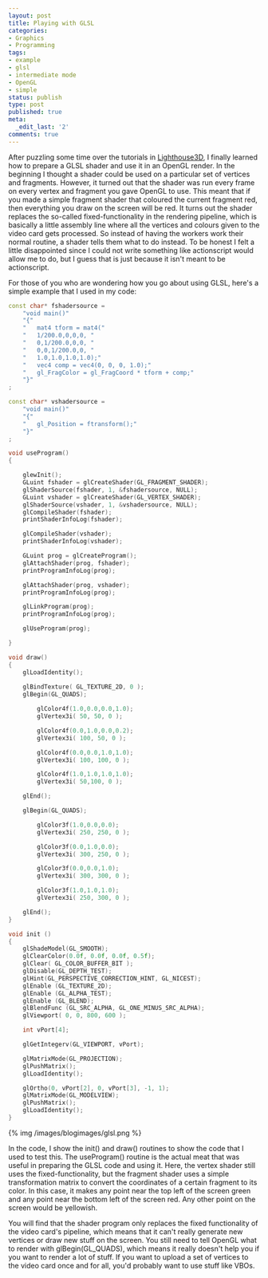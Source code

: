 ```yaml
---
layout: post
title: Playing with GLSL
categories:
- Graphics
- Programming
tags:
- example
- glsl
- intermediate mode
- OpenGL
- simple
status: publish
type: post
published: true
meta:
  _edit_last: '2'
comments: true
---
```

After puzzling some time over the tutorials in <a href="https://www.lighthouse3d.com/opengl/glsl/">Lighthouse3D</a>, I finally learned how to prepare a GLSL shader and use it in an OpenGL render. In the beginning I thought a shader could be used on a particular set of vertices and fragments. However, it turned out that the shader was run every frame on every vertex and fragment you gave OpenGL to use. This meant that if you made a simple fragment shader that coloured the current fragment red, then everything you draw on the screen will be red. It turns out the shader replaces the so-called fixed-functionality in the rendering pipeline, which is basically a little assembly line where all the vertices and colours given to the video card gets processed. So instead of having the workers work their normal routine, a shader tells them what to do instead. To be honest I felt a little disappointed since I could not write something like actionscript would allow me to do, but I guess that is just because it isn't meant to be actionscript.

<!--more-->

For those of you who are wondering how you go about using GLSL, here's a simple example that I used in my code:

``` c++
const char* fshadersource = 
	"void main()"
	"{"
	"	mat4 tform = mat4("
	"	1/200.0,0,0,0, "
	"	0,1/200.0,0,0, "
	"	0,0,1/200.0,0, "
	"	1.0,1.0,1.0,1.0);"
	"	vec4 comp = vec4(0, 0, 0, 1.0);"
	"	gl_FragColor = gl_FragCoord * tform + comp;"
	"}"
;

const char* vshadersource = 
	"void main()"
	"{"
	"	gl_Position = ftransform();"
	"}"
;

void useProgram()
{

	glewInit();
	GLuint fshader = glCreateShader(GL_FRAGMENT_SHADER);
	glShaderSource(fshader, 1, &fshadersource, NULL);
	GLuint vshader = glCreateShader(GL_VERTEX_SHADER);
	glShaderSource(vshader, 1, &vshadersource, NULL);
	glCompileShader(fshader);
	printShaderInfoLog(fshader);

	glCompileShader(vshader);
	printShaderInfoLog(vshader);

	GLuint prog = glCreateProgram();
	glAttachShader(prog, fshader);
	printProgramInfoLog(prog);

	glAttachShader(prog, vshader);
	printProgramInfoLog(prog);

	glLinkProgram(prog);
	printProgramInfoLog(prog);

	glUseProgram(prog);

}

void draw()
{
	glLoadIdentity();
	
	glBindTexture( GL_TEXTURE_2D, 0 );
	glBegin(GL_QUADS);

		glColor4f(1.0,0.0,0.0,1.0);
		glVertex3i( 50, 50, 0 );

		glColor4f(0.0,1.0,0.0,0.2);
		glVertex3i( 100, 50, 0 );

		glColor4f(0.0,0.0,1.0,1.0);
		glVertex3i( 100, 100, 0 );

		glColor4f(1.0,1.0,1.0,1.0);
		glVertex3i( 50,100, 0 );

	glEnd();

	glBegin(GL_QUADS);

		glColor3f(1.0,0.0,0.0);
		glVertex3i( 250, 250, 0 );

		glColor3f(0.0,1.0,0.0);
		glVertex3i( 300, 250, 0 );

		glColor3f(0.0,0.0,1.0);
		glVertex3i( 300, 300, 0 );

		glColor3f(1.0,1.0,1.0);
		glVertex3i( 250, 300, 0 );

	glEnd();
}

void init ()
{
	glShadeModel(GL_SMOOTH);		
	glClearColor(0.0f, 0.0f, 0.0f, 0.5f);				
	glClear( GL_COLOR_BUFFER_BIT );
	glDisable(GL_DEPTH_TEST);
	glHint(GL_PERSPECTIVE_CORRECTION_HINT, GL_NICEST);	
	glEnable (GL_TEXTURE_2D);							
	glEnable (GL_ALPHA_TEST); 
	glEnable (GL_BLEND); 
	glBlendFunc (GL_SRC_ALPHA, GL_ONE_MINUS_SRC_ALPHA);
	glViewport( 0, 0, 800, 600 );

	int vPort[4];

	glGetIntegerv(GL_VIEWPORT, vPort);

	glMatrixMode(GL_PROJECTION);
	glPushMatrix();
	glLoadIdentity();

	glOrtho(0, vPort[2], 0, vPort[3], -1, 1);
	glMatrixMode(GL_MODELVIEW);
	glPushMatrix();
	glLoadIdentity();
}

```

{% img /images/blogimages/glsl.png %}

In the code, I show the init() and draw() routines to show the code that I used to test this. The useProgram() routine is the actual meat that was useful in preparing the GLSL code and using it. Here, the vertex shader still uses the fixed-functionality, but the fragment shader uses a simple transformation matrix to convert the coordinates of a certain fragment to its color. In this case, it makes any point near the top left of the screen green and any point near the bottom left of the screen red. Any other point on the screen would be yellowish.

You will find that the shader program only replaces the fixed functionality of the video card's pipeline, which means that it can't really generate new vertices or draw new stuff on the screen. You still need to tell OpenGL what to render with glBegin(GL_QUADS), which means it really doesn't help you if you want to render a lot of stuff. If you want to upload a set of vertices to the video card once and for all, you'd probably want to use stuff like VBOs.
